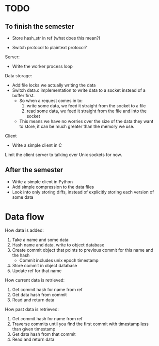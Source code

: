 # TODO

## To finish the semester

* Store hash_str in ref (what does this mean?)

* Switch protocol to plaintext protocol?

Server:
* Write the worker process loop

Data storage:
* Add file locks we actually writing the data
* Switch data.c implementation to write data to a socket instead of a buffer first.
  * So when a request comes in to:
	1. write some data, we feed it straight from the socket to a file
	2. read some data, we feed it straight from the file and into the socket
  * This means we have no worries over the size of the data they want to store, it can be much greater than the memory we use.

Client
* Write a simple client in C


Limit the client server to talking over Unix sockets for now.

## After the semester

* Write a simple client in Python
* Add simple compression to the data files
* Look into only storing diffs, instead of explicitly storing each version of some data




# Data flow

How data is added:
1. Take a name and some data
2. Hash name and data, write to object database
3. Create commit object that points to previous commit for this name and the hash
   * Commit includes unix epoch timestamp
4. Store commit in object database
5. Update ref for that name

How current data is retrieved:
1. Get commit hash for name from ref
2. Get data hash from commit
3. Read and return data

How past data is retrieved:
1. Get commit hash for name from ref
2. Traverse commits until you find the first commit with timestamp less than given timestamp
3. Get data hash from that commit
4. Read and return data

